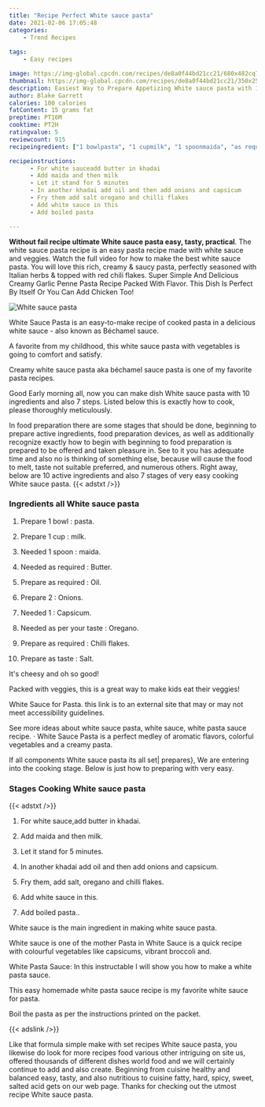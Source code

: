 ```yaml
---
title: "Recipe Perfect White sauce pasta"
date: 2021-02-06 17:05:48
categories:
    - Trend Recipes
    
tags:
    - Easy recipes

image: https://img-global.cpcdn.com/recipes/de8a0f44bd21cc21/680x482cq70/white-sauce-pasta-recipe-main-photo.jpg
thumbnail: https://img-global.cpcdn.com/recipes/de8a0f44bd21cc21/350x250cq70/white-sauce-pasta-recipe-main-photo.jpg
description: Easiest Way to Prepare Appetizing White sauce pasta with 10 ingredients and 7 stages of easy cooking.
author: Blake Garrett
calories: 100 calories
fatContent: 15 grams fat
preptime: PT16M
cooktime: PT2H
ratingvalue: 5
reviewcount: 915
recipeingredient: ["1 bowlpasta", "1 cupmilk", "1 spoonmaida", "as requiredButter", "as requiredOil", "2Onions", "1Capsicum", "as per your tasteOregano", "as requiredChilli flakes", "as tasteSalt"]

recipeinstructions: 
      - For white sauceadd butter in khadai 
      - Add maida and then milk 
      - Let it stand for 5 minutes 
      - In another khadai add oil and then add onions and capsicum 
      - Fry them add salt oregano and chilli flakes 
      - Add white sauce in this 
      - Add boiled pasta

---
```




**Without fail recipe ultimate White sauce pasta easy, tasty, practical**. The white sauce pasta recipe is an easy pasta recipe made with white sauce and veggies. Watch the full video for how to make the best white sauce pasta. You will love this rich, creamy &amp; saucy pasta, perfectly seasoned with Italian herbs &amp; topped with red chili flakes. Super Simple And Delicious Creamy Garlic Penne Pasta Recipe Packed With Flavor. This Dish Is Perfect By Itself Or You Can Add Chicken Too!


![White sauce pasta](https://img-global.cpcdn.com/recipes/de8a0f44bd21cc21/680x482cq70/white-sauce-pasta-recipe-main-photo.jpg "White sauce pasta")



White Sauce Pasta is an easy-to-make recipe of cooked pasta in a delicious white sauce - also known as Béchamel sauce.

A favorite from my childhood, this white sauce pasta with vegetables is going to comfort and satisfy.

Creamy white sauce pasta aka béchamel sauce pasta is one of my favorite pasta recipes.


Good Early morning all, now you can make dish White sauce pasta with 10 ingredients and also 7 steps. Listed below this is exactly how to cook, please thoroughly meticulously.

In food preparation there are some stages that should be done, beginning to prepare active ingredients, food preparation devices, as well as additionally recognize exactly how to begin with beginning to food preparation is prepared to be offered and taken pleasure in. See to it you has adequate time and also no is thinking of something else, because will cause the food to melt, taste not suitable preferred, and numerous others. Right away, below are 10 active ingredients and also 7 stages of very easy cooking White sauce pasta.
{{< adstxt />}}

### Ingredients all White sauce pasta


1. Prepare 1 bowl : pasta.

1. Prepare 1 cup : milk.

1. Needed 1 spoon : maida.

1. Needed as required : Butter.

1. Prepare as required : Oil.

1. Prepare 2 : Onions.

1. Needed 1 : Capsicum.

1. Needed as per your taste : Oregano.

1. Prepare as required : Chilli flakes.

1. Prepare as taste : Salt.


It&#39;s cheesy and oh so good!

Packed with veggies, this is a great way to make kids eat their veggies!

White Sauce for Pasta. this link is to an external site that may or may not meet accessibility guidelines.

See more ideas about white sauce pasta, white sauce, white pasta sauce recipe. · White Sauce Pasta is a perfect medley of aromatic flavors, colorful vegetables and a creamy pasta.


If all components White sauce pasta its all set| prepares}, We are entering into the cooking stage. Below is just how to preparing with very easy.

### Stages Cooking White sauce pasta

{{< adstxt />}}


1. For white sauce,add butter in khadai.



1. Add maida and then milk.



1. Let it stand for 5 minutes.



1. In another khadai add oil and then add onions and capsicum.



1. Fry them, add salt, oregano and chilli flakes.



1. Add white sauce in this.



1. Add boiled pasta..




White sauce is the main ingredient in making white sauce pasta.

White sauce is one of the mother Pasta in White Sauce is a quick recipe with colourful vegetables like capsicums, vibrant broccoli and.

White Pasta Sauce: In this instructable I will show you how to make a white pasta sauce.

This easy homemade white pasta sauce recipe is my favorite white sauce for pasta.

Boil the pasta as per the instructions printed on the packet.


{{< adslink />}}

Like that formula simple make with set recipes White sauce pasta, you likewise do look for more recipes food various other intriguing on site us, offered thousands of different dishes world food and we will certainly continue to add and also create. Beginning from cuisine healthy and balanced easy, tasty, and also nutritious to cuisine fatty, hard, spicy, sweet, salted acid gets on our web page. Thanks for checking out the utmost recipe White sauce pasta.
